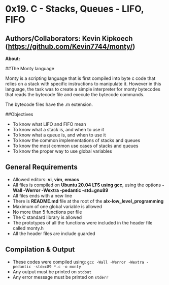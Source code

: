 # 0x19. C - Stacks, Queues - LIFO, FIFO

## Authors/Collaborators: Kevin Kipkoech (https://github.com/Kevin7744/monty/)

**About:**

##The Monty language

Monty is a scripting language that is first compiled into byte c code that relies on a stack with specific instructions to manipulate it. However in this language, the task was to create a simple interpreter for monty bytecodes that reads the bytecode file and execute the bytecode commands.

The bytecode files have the .m extension.

##Objectives
* To know what LIFO and FIFO mean
* To know what a stack is, and when to use it
* To know what a queue is, and when to use it
* To know the common implementations of stacks and queues
* To know the most common use cases of stacks and queues
* To know the proper way to use global variables

## General Requirements
* Allowed editors: **vi**, **vim**, **emacs**
* All files is compiled on **Ubuntu 20.04 LTS using gcc**, using the options **-Wall -Werror -Wextra -pedantic -std=gnu89**
* All files ends with a new line
* There is **README.md** file at the root of the **alx-low_level_programming**
* Maximum of one global variable is allowed
* No more than 5 functions per file
* The C standard library is allowed
* The prototypes of all the functions were included in the header file called monty.h
* All the header files are include guarded

## Compilation & Output
* These codes were compiled using: ```gcc -Wall -Werror -Wextra -pedantic -std=c89 *.c -o monty```
* Any output must be printed on ```stdout```
* Any error message must be printed on ```stderr```
